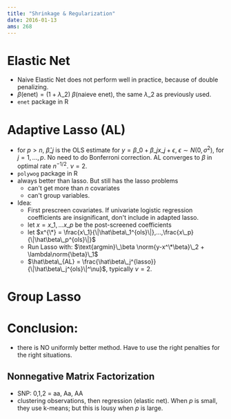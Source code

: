 ```yaml
---
title: "Shrinkage & Regularization"
date: 2016-01-13
ams: 268
---
```


# Elastic Net

- Naive Elastic Net does not perform well in practice, because of double penalizing.
- $\beta(\text{enet}) = (1+\lambda\_2)~\beta(\text{naieve enet})$, the same $\lambda\_2$ as previously used.
- `enet` package in R


# Adaptive Lasso (AL)

- for $p \gt n$, $\hat\beta\_j$ is the OLS estimate for $y = \beta\_0 + \beta\_j x\_j + \epsilon$, $\epsilon \sim N(0,\sigma^2)$, for $j = 1,...,p$. No need to do Bonferroni correction. AL converges to $\beta$ in optimal rate $n^{-1/2}$. $\nu = 2$.
- `polywog` package in R
- always better than lasso. But still has the lasso problems 
  - can't get more than $n$ covariates 
  - can't group variables.
- Idea:
  - First prescreen covariates. If univariate logistic regression coefficients are insignificant, don't include in adapted lasso.
  - let $x = x\_1, ... x\_p$ be the post-screened coefficients
  - let $x^{\*} = \frac{x\_1}{\|\hat\beta\_1^{ols}\|},...,\frac{x\_p}{\|\hat\beta\_p^{ols}\|}$
  - Run Lasso with: $\text{argmin}\_\beta \norm{y-x^\*\beta}\_2 + \lambda\norm{\beta}\_1$
  - $\hat\beta\_{AL} = \frac{\hat\beta\_j^{lasso}}{\|\hat\beta\_j^{ols}\|^\nu}$, typically $\nu = 2$.



# Group Lasso


# Conclusion:

- there is NO uniformly better method. Have to use the right penalties for the right situations.


## Nonnegative Matrix Factorization

- SNP: 0,1,2 = aa, Aa, AA
- clustering observations, then regression (elastic net). When $p$ is small, they use k-means; but this is lousy when $p$ is large.

